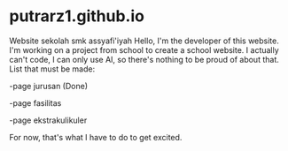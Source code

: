 # putrarz1.github.io
Website sekolah smk assyafi'iyah
Hello, I'm the developer of this website. I'm working on a project from school to create a school website. I actually can't code, I can only use AI, so there's nothing to be proud of about that.
List that must be made:

-page jurusan (Done)

-page fasilitas

-page ekstrakulikuler


For now, that's what I have to do to get excited.

